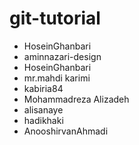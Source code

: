 # git-tutorial

- HoseinGhanbari
- aminnazari-design
- HoseinGhanbari
- mr.mahdi karimi
- kabiria84
- Mohammadreza Alizadeh
- alisanaye
- hadikhaki
- AnooshirvanAhmadi

